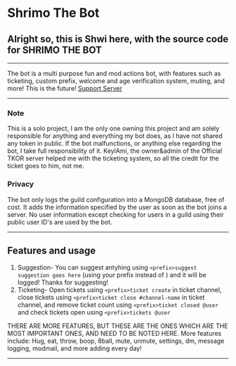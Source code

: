 # Shrimo The Bot
## Alright so, this is Shwi here, with the source code for SHRIMO THE BOT
---

The bot is a multi purpose fun and mod actions bot, with features such as ticketing, custom prefix, welcome and age verification system, muting, and more!
This is the future!
[Support Server](https://discord.gg/FtJ3QGc)

---
### Note

This is a solo project, I am the only one owning this project and am solely responsible for anything and everything my bot does, as I have not shared any token in public. If the bot malfunctions, or anything else regarding the bot, I take full responsibility of it.
KeylAmi, the owner&admin of the Official TKOR server helped me with the ticketing system, so all the credit for the ticket goes to him, not me. 

### Privacy

The bot only logs the guild configuration into a MongoDB database, free of cost. It adds the information specified by the user as soon as the bot joins a server.
No user information except checking for users in a guild using their public user ID's are used by the bot.

---
## Features and usage
1. Suggestion-
    You can suggest antyhing using `<prefix>suggest suggestion goes here` 
    (using your prefix instead of <prefix>) and it will be logged! Thanks for suggesting!
2. Ticketing-
    Open tickets using `<prefix>ticket create` in ticket channel, close tickets using `<prefix>ticket close #channel-name` in ticket channel, 
    and remove ticket count using `<prefix>ticket closed @user` and check tickets open using `<prefix>tickets @user`
    
THERE ARE MORE FEATURES, BUT THESE ARE THE ONES WHICH ARE THE MOST IMPORTANT ONES, AND NEED TO BE NOTED HERE.
More features include:
  Hug, eat, throw, boop, 8ball, mute, unmute, settings, dm, message logging, modmail, and more adding every day!
  
  ---
